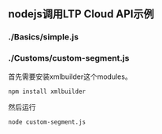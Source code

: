 nodejs调用LTP Cloud API示例
---------------------------

### ./Basics/simple.js

### ./Customs/custom-segment.js

首先需要安装xmlbuilder这个modules。
```
npm install xmlbuilder
```
然后运行
```
node custom-segment.js
```
